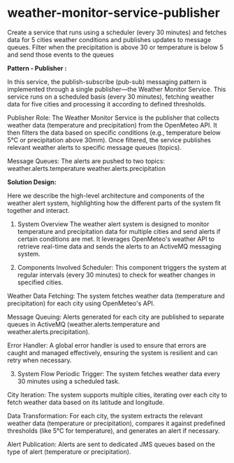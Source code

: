 # weather-monitor-service-publisher
Create a service that runs using a scheduler (every 30 minutes) and fetches data for 5 cities weather conditions and publishes updates to message queues.   Filter when the precipitation is above 30 or temperature is below 5 and send those events to the queues

**Pattern - Publisher :**

In this service, the publish-subscribe (pub-sub) messaging pattern is implemented through a single publisher—the Weather Monitor Service. This service runs on a scheduled basis (every 30 minutes), fetching weather data for five cities and processing it according to defined thresholds.

Publisher Role: The Weather Monitor Service is the publisher that collects weather data (temperature and precipitation) from the OpenMeteo API. It then filters the data based on specific conditions (e.g., temperature below 5°C or precipitation above 30mm). Once filtered, the service publishes relevant weather alerts to specific message queues (topics).

Message Queues: The alerts are pushed to two topics:
weather.alerts.temperature
weather.alerts.precipitation

**Solution Design:**

Here we describe the high-level architecture and components of the weather alert system, highlighting how the different parts of the system fit together and interact.

1. System Overview
The weather alert system is designed to monitor temperature and precipitation data for multiple cities and send alerts if certain conditions are met. It leverages OpenMeteo's weather API to retrieve real-time data and sends the alerts to an ActiveMQ messaging system.

2. Components Involved
Scheduler: This component triggers the system at regular intervals (every 30 minutes) to check for weather changes in specified cities.

Weather Data Fetching: The system fetches weather data (temperature and precipitation) for each city using OpenMeteo's API.

Message Queuing: Alerts generated for each city are published to separate queues in ActiveMQ (weather.alerts.temperature and weather.alerts.precipitation).

Error Handler: A global error handler is used to ensure that errors are caught and managed effectively, ensuring the system is resilient and can retry when necessary.

3. System Flow
Periodic Trigger: The system fetches weather data every 30 minutes using a scheduled task.

City Iteration: The system supports multiple cities, iterating over each city to fetch weather data based on its latitude and longitude.

Data Transformation: For each city, the system extracts the relevant weather data (temperature or precipitation), compares it against predefined thresholds (like 5°C for temperature), and generates an alert if necessary.

Alert Publication: Alerts are sent to dedicated JMS queues based on the type of alert (temperature or precipitation).
